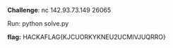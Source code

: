 **Challenge**: nc 142.93.73.149 26065

Run: python solve.py

**flag:** HACKAFLAG{KJCUORKYKNEU2UCMIVJUQRRO}

